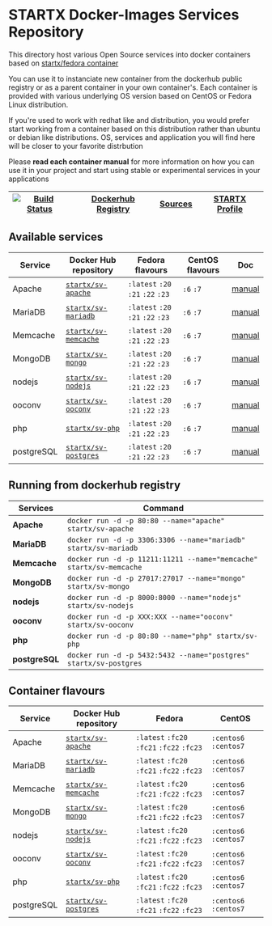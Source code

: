 <!--[metadata]>
+++
title = "STARTX Docker Images Repository : Services"
description = "Docker services containers based on fedora or CentOS and deliverying main opensources project as container"
keywords = ["home, docker, startx, services, container, swarm, compose, howto, "]
weight=3
+++
<![end-metadata]-->

# STARTX Docker-Images Services Repository

This directory host various Open Source services into docker containers based on [startx/fedora container](https://hub.docker.com/r/startx/fedora)

You can use it to instanciate new container from the dockerhub public registry 
or as a parent container in your own container's. 
Each container is provided with various underlying OS version based on CentOS or 
Fedora Linux distribution.

If you're used to work with redhat like and distribution, you would prefer start working
from a container based on this distribution rather than ubuntu or debian like distributions.
OS, services and application you will find here will be closer to your favorite distrbution

Please **read each container manual** for more information on how you can use it in 
your project and start using stable or experimental services in your applications

| [![Build Status](https://travis-ci.org/startxfr/docker-images.svg)](https://travis-ci.org/startxfr/docker-images) | [Dockerhub Registry](https://hub.docker.com/r/startx) | [Sources](https://github.com/startxfr/docker-images/)             | [STARTX Profile](https://github.com/startxfr) | 
|-------------------------------------------------------------------------------------------------------------------|-------------------------------------------------------|-------------------------------------------------------------------|-----------------------------------------------|

## Available services

| Service       | Docker Hub repository                                               | Fedora flavours                   | CentOS flavours | Doc                                               | 
|---------------|---------------------------------------------------------------------|-----------------------------------|-----------------|---------------------------------------------------|
| Apache        | [`startx/sv-apache`](https://hub.docker.com/r/startx/sv-apache)     | `:latest` `:20` `:21` `:22` `:23` | `:6` `:7`       | [manual](Services/apache/README.md)               | 
| MariaDB       | [`startx/sv-mariadb`](https://hub.docker.com/r/startx/sv-mariadb)   | `:latest` `:20` `:21` `:22` `:23` | `:6` `:7`       | [manual](Services/mariadb/README.md)              | 
| Memcache      | [`startx/sv-memcache`](https://hub.docker.com/r/startx/sv-memcache) | `:latest` `:20` `:21` `:22` `:23` | `:6` `:7`       | [manual](Services/memcache/README.md)             | 
| MongoDB       | [`startx/sv-mongo`](https://hub.docker.com/r/startx/sv-mongo)       | `:latest` `:20` `:21` `:22` `:23` | `:6` `:7`       | [manual](Services/mongo/README.md)                | 
| nodejs        | [`startx/sv-nodejs`](https://hub.docker.com/r/startx/sv-nodejs)     | `:latest` `:20` `:21` `:22` `:23` | `:6` `:7`       | [manual](Services/nodejs/README.md)               | 
| ooconv        | [`startx/sv-ooconv`](https://hub.docker.com/r/startx/sv-ooconv)     | `:latest` `:20` `:21` `:22` `:23` | `:6` `:7`       | [manual](Services/ooconv/README.md)               | 
| php           | [`startx/sv-php`](https://hub.docker.com/r/startx/sv-php)           | `:latest` `:20` `:21` `:22` `:23` | `:6` `:7`       | [manual](Services/php/README.md)                  | 
| postgreSQL    | [`startx/sv-postgres`](https://hub.docker.com/r/startx/sv-postgres) | `:latest` `:20` `:21` `:22` `:23` | `:6` `:7`       | [manual](Services/postgres/README.md)             | 


## Running from dockerhub registry

| Services            | Command                                                              |
|---------------------|----------------------------------------------------------------------|
| **Apache**          | `docker run -d -p 80:80 --name="apache" startx/sv-apache`            | 
| **MariaDB**         | `docker run -d -p 3306:3306 --name="mariadb" startx/sv-mariadb`      | 
| **Memcache**        | `docker run -d -p 11211:11211 --name="memcache" startx/sv-memcache`  | 
| **MongoDB**         | `docker run -d -p 27017:27017 --name="mongo" startx/sv-mongo`        | 
| **nodejs**          | `docker run -d -p 8000:8000 --name="nodejs" startx/sv-nodejs`        | 
| **ooconv**          | `docker run -d -p XXX:XXX --name="ooconv" startx/sv-ooconv`          | 
| **php**             | `docker run -d -p 80:80 --name="php" startx/sv-php`                  | 
| **postgreSQL**      | `docker run -d -p 5432:5432 --name="postgres" startx/sv-postgres`    | 

## Container flavours

| Service    | Docker Hub repository                                                | Fedora                                       | CentOS                |
|------------|----------------------------------------------------------------------|----------------------------------------------|-----------------------|
| Apache     | [`startx/sv-apache`](https://hub.docker.com/r/startx/sv-apache)      | `:latest` `:fc20` `:fc21` `:fc22` `:fc23`    | `:centos6` `:centos7` |
| MariaDB    | [`startx/sv-mariadb`](https://hub.docker.com/r/startx/sv-mariadb)    | `:latest` `:fc20` `:fc21` `:fc22` `:fc23`    | `:centos6` `:centos7` |
| Memcache   | [`startx/sv-memcache`](https://hub.docker.com/r/startx/sv-memcache)  | `:latest` `:fc20` `:fc21` `:fc22` `:fc23`    | `:centos6` `:centos7` |
| MongoDB    | [`startx/sv-mongo`](https://hub.docker.com/r/startx/sv-mongo)        | `:latest` `:fc20` `:fc21` `:fc22` `:fc23`    | `:centos6` `:centos7` |
| nodejs     | [`startx/sv-nodejs`](https://hub.docker.com/r/startx/sv-nodejs)      | `:latest` `:fc20` `:fc21` `:fc22` `:fc23`    | `:centos6` `:centos7` |
| ooconv     | [`startx/sv-ooconv`](https://hub.docker.com/r/startx/sv-ooconv)      | `:latest` `:fc20` `:fc21` `:fc22` `:fc23`    | `:centos6` `:centos7` |
| php        | [`startx/sv-php`](https://hub.docker.com/r/startx/sv-php)            | `:latest` `:fc20` `:fc21` `:fc22` `:fc23`    | `:centos6` `:centos7` |
| postgreSQL | [`startx/sv-postgres`](https://hub.docker.com/r/startx/sv-postgres)  | `:latest` `:fc20` `:fc21` `:fc22` `:fc23`    | `:centos6` `:centos7` |

